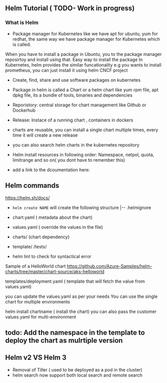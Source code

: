 ## Helm Tutorial ( TODO- Work in progress)

### What is Helm
- Package manager for Kubernetes like we have apt for ubuntu, yum for redhat, the same way we have package manager for Kubernetes which is called.

When you have to install a package in Ubuntu, you to the package manager reposirtoy and install using that. Easy way to install the package
In Kubernetes, helm provides the similar funcationality
e.g you wants to install prometheus, you can just install it using helm
CNCF project
- Create, find, share and use software packages on kubernetes

- Package in helm is called a Chart or a helm chart like yum rpm file, apt dpkg file, its a bundle of tools, binaries and dependencies
- Reporistory: central storage for chart management like Github or Dockerhub
- Release: Instace of a running chart , containers in dockers

- charts are reusable, you can install a single chart multiple times, every time it will create a new release
- you can also search helm charts in the kubernetes repository

- Helm install resources in following order: Namespace, netpol, quota, limitrange and so on( you dont have to remember this)
- add a link to the dcoumentation here:

## Helm commands
https://helm.sh/docs/

- `helm create NAME` will create the following structure
|-- .helmignore
- chart.yaml ( metadata about the chart)
- values.yaml ( override the values in the file)
- charts/ (chart dependency)
- template/ 
    /tests/

- helm lint to check for syntactical error

Sample of a HelloWorld chart
https://github.com/Azure-Samples/helm-charts/tree/master/chart-source/aks-helloworld

templates/deployment.yaml ( template that will fetch the value from values.yaml)

you can update the values.yaml as per your needs
You can use the single chart for multiple environments

helm install chartname ( install the chart)
you can also pass the customer values.yaml for multi-environment

## todo: Add the namespace in the template to deploy the chart as mulrtiple version

## Helm v2 VS Helm 3
- Removal of Tiller ( used to be deployed as a pod in the cluster)
- helm search now support both local search and remote search
  
